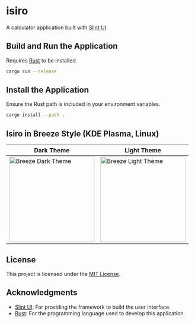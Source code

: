 # isiro
A calculator application built with [Slint UI](https://slint.dev/).

## Build and Run the Application
Requires [Rust](https://www.rust-lang.org/) to be installed.

```bash
cargo run --release
```

## Install the Application
Ensure the Rust path is included in your environment variables.

```bash
cargo install --path .
```

## Isiro in Breeze Style (KDE Plasma, Linux)

| Dark Theme | Light Theme |
|------------|-------------|
| <img width="230" alt="Breeze Dark Theme" src="https://github.com/user-attachments/assets/a55a2b07-4251-4925-b513-bbe145aa4ff0" /> | <img width="230" alt="Breeze Light Theme" src="https://github.com/user-attachments/assets/e2133a13-7070-4bd1-a158-c61a1946d804" /> |

## License
This project is licensed under the [MIT License](LICENSE).

## Acknowledgments
- [Slint UI](https://slint.dev/): For providing the framework to build the user interface.
- [Rust](https://www.rust-lang.org/): For the programming language used to develop this application.
